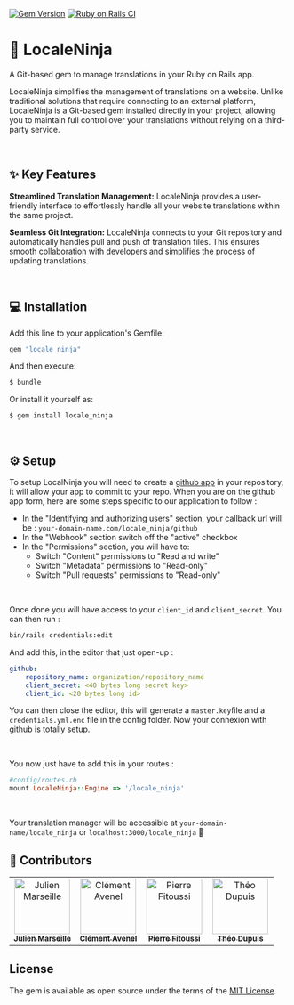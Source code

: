 [![Gem Version](https://badge.fury.io/rb/locale_ninja.svg)](https://badge.fury.io/rb/locale_ninja)
[![Ruby on Rails CI](https://github.com/squadracer/locale_ninja/actions/workflows/rubyonrails.yml/badge.svg)](https://github.com/squadracer/locale_ninja/actions/workflows/rubyonrails.yml)

# 🥷 LocaleNinja

A Git-based gem to manage translations in your Ruby on Rails app.

LocaleNinja simplifies the management of translations on a website. Unlike traditional solutions that require connecting to an external platform, LocaleNinja is a Git-based gem  installed directly in your project, allowing you to maintain full control over your translations without relying on a third-party service.

<br/>

## ✨ Key Features
**Streamlined Translation Management:** LocaleNinja provides a user-friendly interface to effortlessly handle all your website translations within the same project.

**Seamless Git Integration:** LocaleNinja connects to your Git repository and automatically handles pull and push of translation files. This ensures smooth collaboration with developers and simplifies the process of updating translations.

<br/>

## 💻 Installation
Add this line to your application's Gemfile:

```ruby
gem "locale_ninja"
```

And then execute:
```bash
$ bundle
```

Or install it yourself as:
```bash
$ gem install locale_ninja
```

<br/>

## ⚙️ Setup

To setup LocalNinja you will need to create a [github app](https://docs.github.com/en/apps/creating-github-apps/registering-a-github-app/registering-a-github-app) in your repository, it will allow your app to commit to your repo. When you are on the github app form, here are some steps specific to our application to follow :

- In the "Identifying and authorizing users" section, your callback url will be : `your-domain-name.com/locale_ninja/github`
- In the "Webhook" section switch off the "active" checkbox
- In the "Permissions" section, you will have to:
    - Switch "Content" permissions to "Read and write"
    - Switch "Metadata" permissions to "Read-only"
    - Switch "Pull requests" permissions to "Read-only"
      
<br/>

Once done you will have access to your `client_id` and `client_secret`. You can then run :

```sh
bin/rails credentials:edit
```

And add this, in the editor that just open-up :
```yaml
github:
    repository_name: organization/repository_name
    client_secret: <40 bytes long secret key>
    client_id: <20 bytes long id>
```

You can then close the editor, this will generate a `master.key`file and a `credentials.yml.enc` file in the config folder. Now your connexion with github is totally setup.

<br/>

You now just have to add this in your routes :
```ruby
#config/routes.rb
mount LocaleNinja::Engine => '/locale_ninja'
```

<br/>

Your  translation manager will be accessible at `your-domain-name/locale_ninja` or `localhost:3000/locale_ninja` 🎉

## 👥 Contributors 

<table>
  <tbody>
    <tr>
      <td align="center" valign="top" width="25%"><a href="https://twitter.com/julienmarseil"><img src="https://avatars.githubusercontent.com/u/18447285?v=4" width="100px;" alt="Julien Marseille"/><br /><sub><b>Julien Marseille</b></sub></a></td>
      <td align="center" valign="top" width="25%"><a href="https://twitter.com/ClementAvenel"><img src="https://avatars.githubusercontent.com/u/29872940?v=4" width="100px;" alt="Clément Avenel"/><br /><sub><b>Clément Avenel</b></sub></a></td>
      <td align="center" valign="top" width="25%"><a href="https://www.linkedin.com/in/pierre-fitoussi-267133135/"><img src="https://avatars.githubusercontent.com/u/79254731?v=4" width="100px;" alt="Pierre Fitoussi"/><br /><sub><b>Pierre Fitoussi</b></sub></a></td>
      <td align="center" valign="top" width="25%"><a href="https://twitter.com/masterpoo_dev"><img src="https://avatars.githubusercontent.com/u/92919588?v=4" width="100px;" alt="Théo Dupuis"/><br /><sub><b>Théo Dupuis</b></sub></a></td>
    </tr>
</table>


## License
The gem is available as open source under the terms of the [MIT License](https://opensource.org/licenses/MIT).
